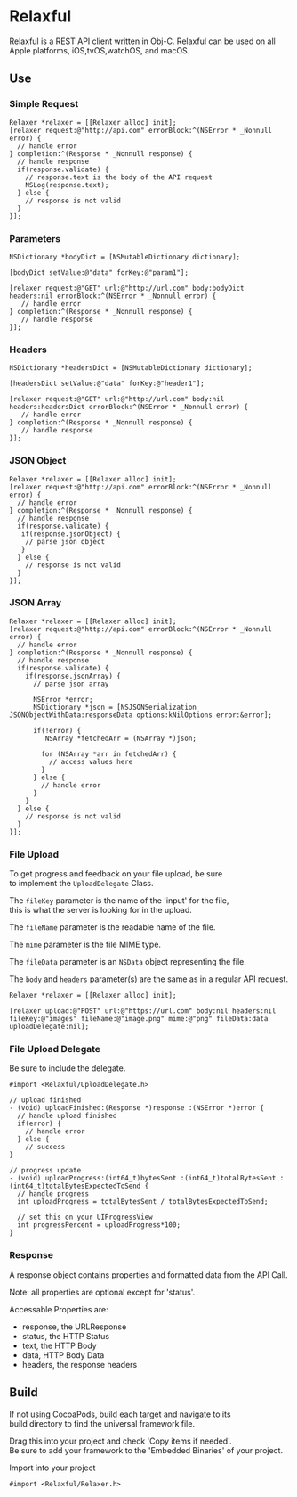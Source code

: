 # Relaxful

Relaxful is a REST API client written in Obj-C.
Relaxful can be used on all Apple platforms, iOS,tvOS,watchOS, and macOS.  

## Use

### Simple Request

```obj-c
Relaxer *relaxer = [[Relaxer alloc] init];
[relaxer request:@"http://api.com" errorBlock:^(NSError * _Nonnull error) {
  // handle error
} completion:^(Response * _Nonnull response) {
  // handle response
  if(response.validate) {
    // response.text is the body of the API request
    NSLog(response.text);
  } else {
    // response is not valid
  }
}];
```

### Parameters

```obj-c
NSDictionary *bodyDict = [NSMutableDictionary dictionary];

[bodyDict setValue:@"data" forKey:@"param1"];

[relaxer request:@"GET" url:@"http://url.com" body:bodyDict headers:nil errorBlock:^(NSError * _Nonnull error) {
   // handle error     
} completion:^(Response * _Nonnull response) {
   // handle response
}];
```

### Headers

```obj-c
NSDictionary *headersDict = [NSMutableDictionary dictionary];

[headersDict setValue:@"data" forKey:@"header1"];

[relaxer request:@"GET" url:@"http://url.com" body:nil headers:headersDict errorBlock:^(NSError * _Nonnull error) {
   // handle error     
} completion:^(Response * _Nonnull response) {
   // handle response
}];
```

### JSON Object

```obj-c
Relaxer *relaxer = [[Relaxer alloc] init];
[relaxer request:@"http://api.com" errorBlock:^(NSError * _Nonnull error) {
  // handle error
} completion:^(Response * _Nonnull response) {
  // handle response
  if(response.validate) {
   if(response.jsonObject) {
    // parse json object
   }
  } else {
    // response is not valid
  }
}];
```

### JSON Array

```obj-c
Relaxer *relaxer = [[Relaxer alloc] init];
[relaxer request:@"http://api.com" errorBlock:^(NSError * _Nonnull error) {
  // handle error
} completion:^(Response * _Nonnull response) {
  // handle response
  if(response.validate) {
    if(response.jsonArray) {
      // parse json array
      
      NSError *error;
      NSDictionary *json = [NSJSONSerialization JSONObjectWithData:responseData options:kNilOptions error:&error];

      if(!error) {
         NSArray *fetchedArr = (NSArray *)json;

        for (NSArray *arr in fetchedArr) {
          // access values here
        }
      } else {
        // handle error
      }
    }
  } else {
    // response is not valid
  }
}];
```

### File Upload

To get progress and feedback on your file upload, be sure  
to implement the ```UploadDelegate``` Class.

The ```fileKey``` parameter is the name of the 'input' for the file,  
this is what the server is looking for in the upload.  

The ```fileName``` parameter is the readable name of the file.

The ```mime``` parameter is the file MIME type.

The ```fileData``` parameter is an ```NSData``` object representing the file.  

The ```body``` and ```headers``` parameter(s) are the same as in a regular API request. 

```obj-c
Relaxer *relaxer = [[Relaxer alloc] init];
 
[relaxer upload:@"POST" url:@"https://url.com" body:nil headers:nil fileKey:@"images" fileName:@"image.png" mime:@"png" fileData:data uploadDelegate:nil];
```

### File Upload Delegate

Be sure to include the delegate.  

```#import <Relaxful/UploadDelegate.h>```

```obj-c
// upload finished
- (void) uploadFinished:(Response *)response :(NSError *)error {
  // handle upload finished
  if(error) {
    // handle error
  } else {
    // success
}

// progress update
- (void) uploadProgress:(int64_t)bytesSent :(int64_t)totalBytesSent :(int64_t)totalBytesExpectedToSend {
  // handle progress
  int uploadProgress = totalBytesSent / totalBytesExpectedToSend;
    
  // set this on your UIProgressView
  int progressPercent = uploadProgress*100;
}

```

### Response

A response object contains properties and formatted data from
the API Call.

Note: all properties are optional except for 'status'.

Accessable Properties are:

- response, the URLResponse
- status, the HTTP Status
- text, the HTTP Body
- data, HTTP Body Data
- headers, the response headers

## Build

If not using CocoaPods, build each target and navigate to its  
build directory to find the universal framework file.

Drag this into your project and check 'Copy items if needed'.  
Be sure to add your framework to the 'Embedded Binaries' of your project.  

Import into your project

```#import <Relaxful/Relaxer.h>```
